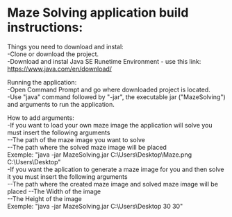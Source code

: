 # Maze Solving application build instructions:  
  
Things you need to download and instal:  
-Clone or download the project.  
-Download and instal Java SE Runetime Environment - use this link: https://www.java.com/en/download/  
  
Running the application:  
-Open Command Prompt and go where downloaded project is located.    
-Use "java" command followed by "-jar", the executable jar ("MazeSolving") and arguments to run the application.    

How to add arguments:  
-If you want to load your own maze image the application will solve you must insert the following arguments   
--The path of the maze image you want to solve  
--The path where the solved maze image will be placed  
Exemple: "java -jar MazeSolving.jar C:\\Users\\Desktop\\Maze.png C:\\Users\\Desktop"  
-If you want the aplication to generate a maze image for you and then solve it you must insert the following arguments  
--The path where the created maze image and solved maze image will be placed
--The Width of the image  
--The Height of the image	  
Exemple: "java -jar MazeSolving.jar C:\\Users\\Desktop 30 30"  
